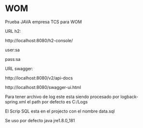# WOM
Prueba JAVA empresa TCS para WOM

URL h2:

http://localhost:8080/h2-console/

user:sa

pass:sa

URL swagger:

http://localhost:8080/v2/api-docs

http://localhost:8080/swagger-ui.html

Para tener archivo de log este esta siendo procesado por logback-spring.xml
el path por defecto es C:/Logs

El Scrip SQL esta en el projecto con el nombre data.sql

Se uso por defecto java jre1.8.0_181 
